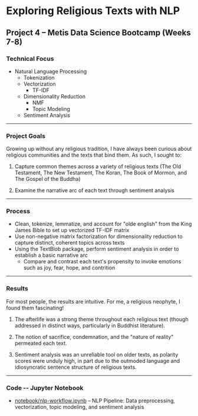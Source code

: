 # Exploring Religious Texts with NLP

## Project 4 – Metis Data Science Bootcamp (Weeks 7-8)

### Technical Focus
- Natural Language Processing 
	- Tokenization
	- Vectorization
		- TF-IDF
	- Dimensionality Reduction
		- NMF 
		- Topic Modeling
	- Sentiment Analysis
---
### Project Goals
Growing up without any religious tradition, I have always been curious about religious communities and the texts that bind them. As such, I sought to:
1) Capture common themes across a variety of religious texts (The Old Testament, The New Testament, The Koran, The Book of Mormon, and The Gospel of the Buddha)
	
2) Examine the narrative arc of each text through sentiment analysis
---
### Process
- Clean, tokenize, lemmatize, and account for "olde english" from the King James Bible to set up vectorized TF-IDF matrix  
- Use non-negative matrix factorization for dimensionality reduction to capture distinct, coherent topics across texts
- Using the TextBlob package, perform sentiment analysis in order to establish a basic narrative arc	
	- Compare and contrast each text's propensity to invoke emotions such as joy, fear, hope, and contrition

---
### Results

For most people, the results are intuitive. For me, a religious neophyte, I found them fascinating! 
1) The afterlife was a strong theme throughout each religious text (though addressed in distinct ways, particularly in Buddhist literature).

2) The notion of sacrifice, condemnation, and the "nature of reality" permeated each text.

3) Sentiment analysis was an unreliable tool on older texts, as polarity scores were unduly high, in part due to the outmoded language and idiosyncratic sentence structure of religious texts.

---

### Code -- Jupyter Notebook

- [notebook/nlp-workflow.ipynb](notebook/nlp-workflow.ipynb) – NLP Pipeline: Data preprocessing, vectorization, topic modeling, and sentiment analysis
